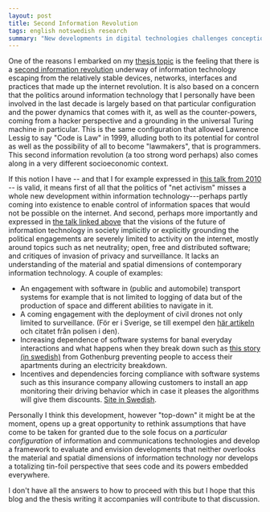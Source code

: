 ```yaml
--- 
layout: post
title: Second Information Revolution
tags: english notswedish research
summary: "New developments in digital technologies challenges conceptions from the internet era"
---
```


One of the reasons I embarked on my [thesis topic](research.html) is the feeling that there is a [second information revolution](https://www.google.it/search?q=%27second+information+revolution%27) underway of information technology escaping from the relatively stable devices, networks, interfaces and practices that made up the internet revolution. It is also based on a concern that the politics around information technology that I personally have been involved in the last decade is largely based on that particular configuration and the power dynamics that comes with it, as well as the counter-powers, coming from a hacker perspective and a grounding in the universal Turing machine in particular. This is the same configuration that allowed Lawrence Lessig to say "Code is Law" in 1999, alluding both to its potential for control as well as the possibility of all to become "lawmakers", that is programmers. This second information revolution (a too strong word perhaps) also comes along in a very different socioeconomic context.

If this notion I have -- and that I for example expressed in [this talk from 2010](http://blog.dev/2010/03/31/fighting-the-3d-reptiles/) -- is valid, it means first of all that the politics of "net activism" misses a whole new development within information technology---perhaps partly coming into existence to enable control of information spaces that would not be possible on the internet. And second, perhaps more importantly and expressed in [the talk linked above](http://blog.dev/2010/03/31/fighting-the-3d-reptiles/) that the visions of the future of information technology in society implicitly or explicitly grounding the political engagements are severely limited to activity on the internet, mostly around topics such as net neutrality; open, free and distributed software; and critiques of invasion of privacy and surveillance. It lacks an understanding of the material and spatial dimensions of contemporary information technology. A couple of examples:

- An engagement with software in (public and automobile) transport systems for example that is not limited to logging of data but of the production of space and different abilities to navigate in it. 
- A coming engagement with the deployment of civil drones not only limited to surveillance. (För er i Sverige, se till exempel den [här artikeln](http://www.nyteknik.se/nyheter/fordon_motor/flygplan/article3493827.ece) och citatet från polisen i den). 
- Increasing dependence of software systems for banal everyday interactions and what happens when they break down such as [this story (in swedish)](http://www.gp.se/nyheter/goteborg/1.1637233-elavbrott-pa-hisingen) from Gothenburg preventing people to access their apartments during an electricity breakdown. 
- Incentives and dependencies forcing compliance with software systems such as this insurance company allowing customers to install an app monitoring their driving behavior which in case it pleases the algorithms will give them discounts. [Site in Swedish](http://www.if.se/web/se/privat/allianser/safedrive/pages/default.aspx).

Personally I think this development, however "top-down" it might be at the moment, opens up a great opportunity to rethink assumptions that have come to be taken for granted due to the sole focus on a *particular configuration* of information and communications technologies and develop a framework to evaluate and envision developments that neither overlooks the material and spatial dimensions of information technology nor develops a totalizing tin-foil perspective that sees code and its powers embedded everywhere.

I don't have all the answers to how to proceed with this but I hope that this blog and the thesis writing it accompanies will contribute to that discussion.